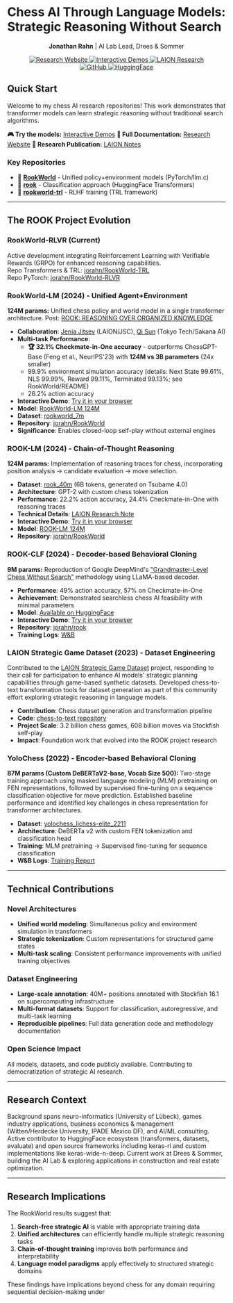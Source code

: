 # Chess AI Through Language Models: Strategic Reasoning Without Search

<div align="center">

**Jonathan Rahn** | AI Lab Lead, Drees & Sommer

<a href="https://jorahn.github.io/" target="_blank">
    <img src="https://img.shields.io/badge/🌐_Research_Website-Visit_Interactive_Demos-blue?style=for-the-badge&color=4A90E2" alt="Research Website"/>
</a>
<a href="https://jorahn.github.io/research/" target="_blank">
    <img src="https://img.shields.io/badge/🎮_Try_Models-Live_Chess_AI-green?style=for-the-badge&color=50C878" alt="Interactive Demos"/>
</a>
<a href="https://laion.ai/notes/rook/" target="_blank">
    <img src="https://img.shields.io/badge/📄_LAION_Publication-Read_Research-orange?style=for-the-badge&color=FF8C42" alt="LAION Research"/>
</a>

<br/>

<a href="https://github.com/jorahn">
    <img src="https://img.shields.io/badge/GitHub-jorahn-lightgrey?style=flat&logo=github" alt="GitHub"/>
</a>
<a href="https://huggingface.co/jrahn">
    <img src="https://img.shields.io/badge/🤗_HuggingFace-jrahn-yellow?style=flat" alt="HuggingFace"/>
</a>

</div>

## Quick Start

Welcome to my chess AI research repositories! This work demonstrates that transformer models can learn strategic reasoning without traditional search algorithms.

**🎮 Try the models:** [Interactive Demos](https://jorahn.github.io/research/)
**📖 Full Documentation:** [Research Website](https://jorahn.github.io/)
**📄 Research Publication:** [LAION Notes](https://laion.ai/notes/rook/)

### Key Repositories
- 🔬 **[RookWorld](https://github.com/jorahn/RookWorld)** - Unified policy+environment models (PyTorch/llm.c)
- 🎯 **[rook](https://github.com/jorahn/rook)** - Classification approach (HuggingFace Transformers)
- 🚀 **[rookworld-trl](https://github.com/jorahn/rookworld-trl)** - RLHF training (TRL framework)

-----

## The ROOK Project Evolution

### RookWorld-RLVR (Current)

Active development integrating Reinforcement Learning with Verifiable Rewards (GRPO) for enhanced reasoning capabilities.  
Repo Transformers & TRL: [jorahn/RookWorld-TRL](https://github.com/jorahn/rookworld-trl)  
Repo PyTorch: [jorahn/RookWorld-RLVR](https://github.com/jorahn/rookworld-rlvr)

### RookWorld-LM (2024) - Unified Agent+Environment

**124M params:** Unified chess policy and world model in a single transformer architecture.
Post: [ROOK: REASONING OVER ORGANIZED KNOWLEDGE](https://laion.ai/notes/rook/)

- **Collaboration**: [Jenia Jitsev](https://scholar.google.com/citations?user=p1FuAMkAAAAJ&hl=en) (LAION/JSC), [Qi Sun](https://scholar.google.com/citations?user=rv0MJuAAAAAJ&hl=en) (Tokyo Tech/Sakana AI)
- **Multi-task Performance**:
  - **🏆 32.1% Checkmate-in-One accuracy** - outperforms ChessGPT-Base (Feng et al., NeurIPS'23) with **124M vs 3B parameters** (24x smaller)
  - 99.9% environment simulation accuracy (details: Next State 99.61%, NLS 99.99%, Reward 99.11%, Terminated 99.13%; see RookWorld/README)
  - 26.2% action accuracy
- **Interactive Demo**: [Try it in your browser](https://jorahn.github.io/research/rookworld-demo/?model=rookworld)
- **Model**: [RookWorld-LM 124M](https://huggingface.co/jrahn/RookWorld-LM-124M)
- **Dataset**: [rookworld_7m](https://huggingface.co/datasets/jrahn/rookworld_7m)
- **Repository**: [jorahn/RookWorld](https://github.com/jorahn/RookWorld)
- **Significance**: Enables closed-loop self-play without external engines

### ROOK-LM (2024) - Chain-of-Thought Reasoning

**124M params:** Implementation of reasoning traces for chess, incorporating position analysis → candidate evaluation → move selection.

- **Dataset**: [rook_40m](https://huggingface.co/datasets/lfsm/rook-40m) (6B tokens, generated on Tsubame 4.0)
- **Architecture**: GPT-2 with custom chess tokenization
- **Performance**: 22.2% action accuracy, 24.4% Checkmate-in-One with reasoning traces
- **Technical Details**: [LAION Research Note](https://laion.ai/notes/rook/)
- **Interactive Demo**: [Try it in your browser](https://jorahn.github.io/research/rookworld-demo/?model=rook-lm)
- **Model**: [ROOK-LM 124M](https://huggingface.co/jrahn/ROOK-LM-124M)
- **Repository**: [jorahn/RookWorld](https://github.com/jorahn/RookWorld)

### ROOK-CLF (2024) - Decoder-based Behavioral Cloning

**9M params:** Reproduction of Google DeepMind's ["Grandmaster-Level Chess Without Search"](https://arxiv.org/abs/2402.04494) methodology using LLaMA-based decoder.

- **Performance**: 49% action accuracy, 57% on Checkmate-in-One
- **Achievement**: Demonstrated searchless chess AI feasibility with minimal parameters
- **Model**: [Available on HuggingFace](https://huggingface.co/jrahn/ROOK-CLF-9m)
- **Interactive Demo**: [Try it in your browser](https://jorahn.github.io/research/rook-clf-demo/)
- **Repository**: [jorahn/rook](https://github.com/jorahn/rook)
- **Training Logs**: [W&B](https://wandb.ai/jrahn/ROOK)

### LAION Strategic Game Dataset (2023) - Dataset Engineering

Contributed to the [LAION Strategic Game Dataset](https://laion.ai/blog/strategic-game-dataset/) project, responding to their call for participation to enhance AI models' strategic planning capabilities through game-based synthetic datasets. Developed chess-to-text transformation tools for dataset generation as part of this community effort exploring strategic reasoning in language models.

- **Contribution**: Chess dataset generation and transformation pipeline
- **Code**: [chess-to-text repository](https://github.com/jorahn/chess-to-text)
- **Project Scale**: 3.2 billion chess games, 608 billion moves via Stockfish self-play
- **Impact**: Foundation work that evolved into the ROOK project research

### YoloChess (2022) - Encoder-based Behavioral Cloning

**87M params (Custom DeBERTaV2-base, Vocab Size 500):** Two-stage training approach using masked language modeling (MLM) pretraining on FEN representations, followed by supervised fine-tuning on a sequence classification objective for move prediction. Established baseline performance and identified key challenges in chess representation for transformer architectures.

- **Dataset**: [yolochess_lichess-elite_2211](https://huggingface.co/datasets/jrahn/yolochess_lichess-elite_2211)
- **Architecture**: DeBERTa v2 with custom FEN tokenization and classification head
- **Training**: MLM pretraining → Supervised fine-tuning for sequence classification
- **W&B Logs**: [Training Report](https://wandb.ai/jrahn/chessv62/reports/Training-V6b-2-Fine-Tuning---VmlldzoyNjgzODk3)

-----

## Technical Contributions

### Novel Architectures

- **Unified world modeling**: Simultaneous policy and environment simulation in transformers
- **Strategic tokenization**: Custom representations for structured game states
- **Multi-task scaling**: Consistent performance improvements with unified training objectives

### Dataset Engineering

- **Large-scale annotation**: 40M+ positions annotated with Stockfish 16.1 on supercomputing infrastructure
- **Multi-format datasets**: Support for classification, autoregressive, and multi-task learning
- **Reproducible pipelines**: Full data generation code and methodology documentation

### Open Science Impact

All models, datasets, and code publicly available. Contributing to democratization of strategic AI research.

-----

## Research Context

Background spans neuro-informatics (University of Lübeck), games industry applications, business economics & management (Witten/Herdecke University, IPADE Mexico DF), and AI/ML consulting. Active contributor to HuggingFace ecosystem (transformers, datasets, evaluate) and open source frameworks including keras-rl and custom implementations like keras-wide-n-deep. Current work at Drees & Sommer, building the AI Lab & exploring applications in construction and real estate optimization.

-----

## Research Implications

The RookWorld results suggest that:

1. **Search-free strategic AI** is viable with appropriate training data
1. **Unified architectures** can efficiently handle multiple strategic reasoning tasks
1. **Chain-of-thought training** improves both performance and interpretability
1. **Language model paradigms** apply effectively to structured strategic domains

These findings have implications beyond chess for any domain requiring sequential decision-making under 
